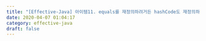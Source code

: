```yaml
---
title: "[Effective-Java] 아이템11. equals를 재정의하려거든 hashCode도 재정의하라."
date: 2020-04-07 01:04:17
category: effective-java
draft: false
---
```


